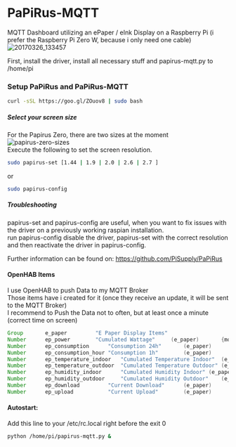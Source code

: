 # PaPiRus-MQTT
MQTT Dashboard utilizing an ePaper / eInk Display on a Raspberry Pi (i prefer the Raspberry Pi Zero W, because i only need one cable)
![20170326_133457](https://cloud.githubusercontent.com/assets/8407566/24331707/3a2c4aba-123a-11e7-9441-34d822843e8c.jpg)

First, install the driver, install all necessary stuff and papirus-mqtt.py to /home/pi
### Setup PaPiRus and PaPiRus-MQTT
```bash
curl -sSL https://goo.gl/ZOuov8 | sudo bash
```
##### Select your screen size
For the Papirus Zero, there are two sizes at the moment  
![papirus-zero-sizes](https://cloud.githubusercontent.com/assets/8407566/24331903/acb3b49e-123d-11e7-8318-f80efbe7040f.png)  
Execute the following to set the screen resolution.  
```bash
sudo papirus-set [1.44 | 1.9 | 2.0 | 2.6 | 2.7 ]
```  
or  
```bash
sudo papirus-config
```

##### Troubleshooting
papirus-set and papirus-config are useful, when you want to fix issues with the driver on a previously working raspian installation.  
run papirus-config disable the driver, papirus-set with the correct resolution and then reactivate the driver in papirus-config.  

Further information can be found on: https://github.com/PiSupply/PaPiRus

#### OpenHAB Items  
I use OpenHAB to push Data to my MQTT Broker  
Those items have i created for it (once they receive an update, it will be sent to the MQTT Broker)  
I recommend to Push the Data not to often, but at least once a minute (correct time on screen)
```java
Group 		e_paper  	  	"E Paper Display Items"				
Number		ep_power  	  	"Cumulated Wattage"		(e_paper)		{mqtt=">[openhab:epaper/power:state:*:default]"}
Number		ep_consumption		"Consumption 24h"		(e_paper)		{mqtt=">[openhab:epaper/cons_d:state:*:default]"}
Number		ep_consumption_hour	"Consumption 1h"		(e_paper)		{mqtt=">[openhab:epaper/cons_h:state:*:default]"}
Number		ep_temperature_indoor	"Cumulated Temperature Indoor"	(e_paper)		{mqtt=">[openhab:epaper/temp_indoor:state:*:default]"}
Number		ep_temperature_outdoor  "Cumulated Temperature Outdoor"	(e_paper)		{mqtt=">[openhab:epaper/temp_outdoor:state:*:default]"}
Number		ep_humidity_indoor  	"Cumulated Humidity Indoor"	(e_paper)		{mqtt=">[openhab:epaper/humi_indoor:state:*:default]"}
Number		ep_humidity_outdoor  	"Cumulated Humidity Outdoor"	(e_paper)		{mqtt=">[openhab:epaper/humi_outdoor:state:*:default]"}
Number		ep_download  	   	"Current Download"		(e_paper)		{mqtt=">[openhab:epaper/download:state:*:default]"}
Number		ep_upload  	    	"Current Upload"		(e_paper)		{mqtt=">[openhab:epaper/upload:state:*:default]"}
```

#### Autostart:  
Add this line to your /etc/rc.local right before the exit 0  
```bash
python /home/pi/papirus-mqtt.py &
```
